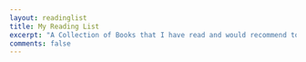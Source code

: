 ```yaml
---
layout: readinglist
title: My Reading List
excerpt: "A Collection of Books that I have read and would recommend to others"
comments: false
---
```

